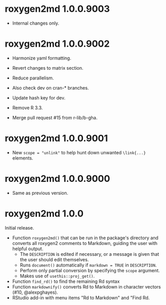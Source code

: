 <!-- NEWS.md is maintained by https://cynkra.github.io/fledge, do not edit -->

# roxygen2md 1.0.0.9003

- Internal changes only.


# roxygen2md 1.0.0.9002

- Harmonize yaml formatting.

- Revert changes to matrix section.

- Reduce parallelism.

- Also check dev on cran-* branches.

- Update hash key for dev.

- Remove R 3.3.

- Merge pull request #15 from r-lib/b-gha.




# roxygen2md 1.0.0.9001

- New `scope = "unlink"` to help hunt down unwanted `\link{...}` elements.


# roxygen2md 1.0.0.9000

- Same as previous version.


# roxygen2md 1.0.0

Initial release.

- Function `roxygen2md()` that can be run in the package's directory and converts all roxygen2 comments to Markdown, guiding the user with helpful output.
    - The `DESCRIPTION` is edited if necessary, or a message is given that the user should edit themselves.
    - Runs `document()` automatically if `markdown = TRUE` in `DESCRIPTION`.
    - Perform only partial conversion by specifying the `scope` argument.
    - Makes use of `usethis::proj_get()`.
- Function `find_rd()` to find the remaining Rd syntax
- Function `markdownify()` converts Rd to Markdown in character vectors (#10, @alexpghayes).
- RStudio add-in with menu items "Rd to Markdown" and "Find Rd.
